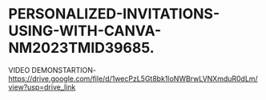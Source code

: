 # PERSONALIZED-INVITATIONS-USING-WITH-CANVA-NM2023TMID39685.

VIDEO DEMONSTARTION-https://drive.google.com/file/d/1wecPzL5Gt8bk1loNWBrwLVNXmduR0dLm/view?usp=drive_link
